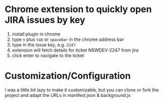 # Chrome extension to quickly open JIRA issues by key
1. install plugin in chrome
2. type `n` plus `tab` or `spacebar` in the chrome address bar
3. type in the issue key, e.g. `2247`
4. extension will fetch details for ticket NSWDEV-2247 from jira
5. click enter to navigate to the ticket

# Customization/Configuration
I was a little bit lazy to make it customizable, but you can clone or fork the project and adapt the URLs in manifest.json & background.js
